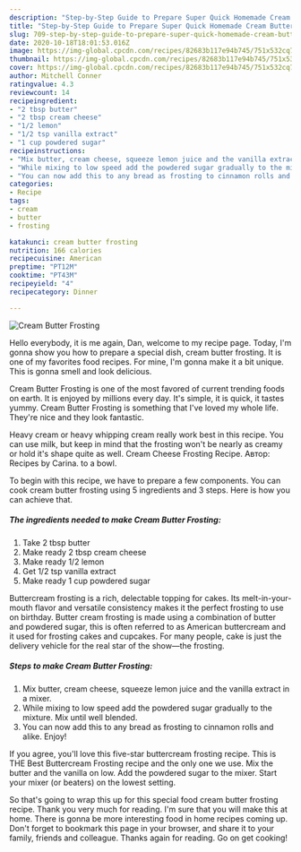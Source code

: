 ```yaml
---
description: "Step-by-Step Guide to Prepare Super Quick Homemade Cream Butter Frosting"
title: "Step-by-Step Guide to Prepare Super Quick Homemade Cream Butter Frosting"
slug: 709-step-by-step-guide-to-prepare-super-quick-homemade-cream-butter-frosting
date: 2020-10-18T18:01:53.016Z
image: https://img-global.cpcdn.com/recipes/82683b117e94b745/751x532cq70/cream-butter-frosting-recipe-main-photo.jpg
thumbnail: https://img-global.cpcdn.com/recipes/82683b117e94b745/751x532cq70/cream-butter-frosting-recipe-main-photo.jpg
cover: https://img-global.cpcdn.com/recipes/82683b117e94b745/751x532cq70/cream-butter-frosting-recipe-main-photo.jpg
author: Mitchell Conner
ratingvalue: 4.3
reviewcount: 14
recipeingredient:
- "2 tbsp butter"
- "2 tbsp cream cheese"
- "1/2 lemon"
- "1/2 tsp vanilla extract"
- "1 cup powdered sugar"
recipeinstructions:
- "Mix butter, cream cheese, squeeze lemon juice and the vanilla extract in a mixer."
- "While mixing to low speed add the powdered sugar gradually to the mixture. Mix until well blended."
- "You can now add this to any bread as frosting to cinnamon rolls and alike. Enjoy!"
categories:
- Recipe
tags:
- cream
- butter
- frosting

katakunci: cream butter frosting 
nutrition: 166 calories
recipecuisine: American
preptime: "PT12M"
cooktime: "PT43M"
recipeyield: "4"
recipecategory: Dinner

---
```



![Cream Butter Frosting](https://img-global.cpcdn.com/recipes/82683b117e94b745/751x532cq70/cream-butter-frosting-recipe-main-photo.jpg)

Hello everybody, it is me again, Dan, welcome to my recipe page. Today, I'm gonna show you how to prepare a special dish, cream butter frosting. It is one of my favorites food recipes. For mine, I'm gonna make it a bit unique. This is gonna smell and look delicious.

Cream Butter Frosting is one of the most favored of current trending foods on earth. It is enjoyed by millions every day. It's simple, it is quick, it tastes yummy. Cream Butter Frosting is something that I've loved my whole life. They're nice and they look fantastic.

Heavy cream or heavy whipping cream really work best in this recipe. You can use milk, but keep in mind that the frosting won&#39;t be nearly as creamy or hold it&#39;s shape quite as well. Cream Cheese Frosting Recipe. Автор: Recipes by Carina. to a bowl.


To begin with this recipe, we have to prepare a few components. You can cook cream butter frosting using 5 ingredients and 3 steps. Here is how you can achieve that.

<!--inarticleads1-->

##### The ingredients needed to make Cream Butter Frosting:

1. Take 2 tbsp butter
1. Make ready 2 tbsp cream cheese
1. Make ready 1/2 lemon
1. Get 1/2 tsp vanilla extract
1. Make ready 1 cup powdered sugar


Buttercream frosting is a rich, delectable topping for cakes. Its melt-in-your-mouth flavor and versatile consistency makes it the perfect frosting to use on birthday. Butter cream frosting is made using a combination of butter and powdered sugar, this is often referred to as American buttercream and it used for frosting cakes and cupcakes. For many people, cake is just the delivery vehicle for the real star of the show—the frosting. 

<!--inarticleads2-->

##### Steps to make Cream Butter Frosting:

1. Mix butter, cream cheese, squeeze lemon juice and the vanilla extract in a mixer.
1. While mixing to low speed add the powdered sugar gradually to the mixture. Mix until well blended.
1. You can now add this to any bread as frosting to cinnamon rolls and alike. Enjoy!


If you agree, you&#39;ll love this five-star buttercream frosting recipe. This is THE Best Buttercream Frosting recipe and the only one we use. Mix the butter and the vanilla on low. Add the powdered sugar to the mixer. Start your mixer (or beaters) on the lowest setting. 

So that's going to wrap this up for this special food cream butter frosting recipe. Thank you very much for reading. I'm sure that you will make this at home. There is gonna be more interesting food in home recipes coming up. Don't forget to bookmark this page in your browser, and share it to your family, friends and colleague. Thanks again for reading. Go on get cooking!
